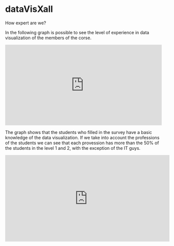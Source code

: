 # dataVisXall
How expert are we?

In the following graph is possible to see the level of experience in data visualization of the members of the corse. 

<iframe width="504.9655963302753" height="260.41666666666663" seamless frameborder="0" scrolling="no" src="https://docs.google.com/spreadsheets/d/1Kk9Bc1r_KfsFUi5rts63j1DYPKYHOiSh4siRhi68pmI/pubchart?oid=121297134&amp;format=interactive"></iframe>

The graph shows that the students who filled in the survey have a basic knowledge of the data visualization. 
If we take into account the professions of the students we can see that each provession has more than the 50% of the students in the level 1 and 2, with the exception of the IT guys. 

<iframe width="530" height="279" seamless frameborder="0" scrolling="no" src="https://docs.google.com/spreadsheets/d/1Kk9Bc1r_KfsFUi5rts63j1DYPKYHOiSh4siRhi68pmI/pubchart?oid=779610768&amp;format=interactive"></iframe>
